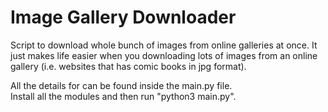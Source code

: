 # Image Gallery Downloader
Script to download whole bunch of images from online galleries at once. It just makes life easier when you downloading lots of images from an online gallery (i.e. websites that has comic books in jpg format). 

All the details for can be found inside the main.py file.   
Install all the modules and then run "python3 main.py". 

